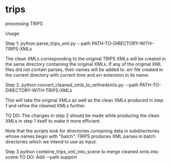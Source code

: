 # trips
processing TRIPS

Usage:

Step 1:
python parse_trips_xml.py --path PATH-TO-DIRECTORY-WITH-TRIPS-XMLs

The clean XMLs corresponding to the original TRIPS XMLs will be created in the same directory containing the original XMLs. If any of the original XML files did not contain parses, their names will be added to .err file created in the current directory with current time and.err extension in its name.

Step 2:
python convert_cleaned_xmls_to_refinedxmls.py --path PATH-TO-DIRECTORY-WITH-TRIPS-XMLs

This will take the original XMLs as well as the clean XMLs produced in step 1 and refine the cleaned XMLs further.

TO DO: The changes in step 2 should be made while producing the clean XMLs in step 1 itself to make it more efficient. 

Note that the scripts look for directories containing data in subdirectories whose names begin with "batch". TRIPS produces XML parses in batch directories which we intend to use as input.

Step 3
python combine_trips_xml_into_scene to merge cleaned xmls into scene
TO DO: Add --path support
